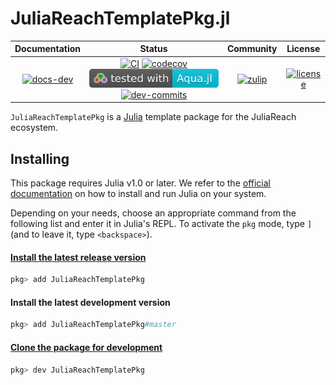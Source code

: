 # JuliaReachTemplatePkg.jl

| **Documentation** | **Status** | **Community** | **License** |
|:-----------------:|:----------:|:-------------:|:-----------:|
| [![docs-dev][dev-img]][dev-url] | [![CI][ci-img]][ci-url] [![codecov][cov-img]][cov-url] [![aqua][aqua-img]][aqua-url] [![dev-commits][dev-commits-url]][dev-commits-target] | [![zulip][chat-img]][chat-url] | [![license][lic-img]][lic-url] |

[dev-img]: https://img.shields.io/badge/docs-latest-blue.svg
[dev-url]: https://juliareach.github.io/JuliaReachTemplatePkg.jl/dev/
[ci-img]: https://github.com/JuliaReach/JuliaReachTemplatePkg.jl/workflows/CI/badge.svg
[ci-url]: https://github.com/JuliaReach/JuliaReachTemplatePkg.jl/actions/workflows/test-master.yml
[cov-img]: https://codecov.io/github/JuliaReach/JuliaReachTemplatePkg.jl/coverage.svg
[cov-url]: https://app.codecov.io/github/JuliaReach/JuliaReachTemplatePkg.jl
[aqua-img]: https://raw.githubusercontent.com/JuliaTesting/Aqua.jl/master/badge.svg
[aqua-url]: https://github.com/JuliaTesting/Aqua.jl
[dev-commits-url]: https://img.shields.io/github/commits-since/JuliaReach/JuliaReachTemplatePkg.jl/latest.svg
[dev-commits-target]: https://github.com/JuliaReach/JuliaReachTemplatePkg.jl
[chat-img]: https://img.shields.io/badge/zulip-join_chat-brightgreen.svg
[chat-url]: https://julialang.zulipchat.com/#narrow/stream/278609-juliareach
[lic-img]: https://img.shields.io/github/license/mashape/apistatus.svg
[lic-url]: https://github.com/JuliaReach/JuliaReachTemplatePkg.jl/blob/master/LICENSE

`JuliaReachTemplatePkg` is a [Julia](http://julialang.org) template package for
the JuliaReach ecosystem.

## Installing

This package requires Julia v1.0 or later.
We refer to the [official documentation](https://julialang.org/downloads) on how
to install and run Julia on your system.

Depending on your needs, choose an appropriate command from the following list
and enter it in Julia's REPL.
To activate the `pkg` mode, type `]` (and to leave it, type `<backspace>`).

#### [Install the latest release version](https://pkgdocs.julialang.org/v1/managing-packages/#Adding-registered-packages-1)

```julia
pkg> add JuliaReachTemplatePkg
```

#### Install the latest development version

```julia
pkg> add JuliaReachTemplatePkg#master
```

#### [Clone the package for development](https://pkgdocs.julialang.org/v1/managing-packages/#developing)

```julia
pkg> dev JuliaReachTemplatePkg
```
